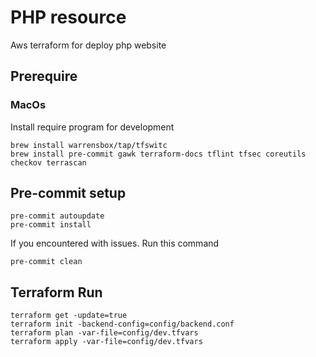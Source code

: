# PHP resource

Aws terraform for deploy php website

## Prerequire

### MacOs

Install require program for development

``` shell
brew install warrensbox/tap/tfswitc
brew install pre-commit gawk terraform-docs tflint tfsec coreutils checkov terrascan
```

## Pre-commit setup

``` shell
pre-commit autoupdate
pre-commit install
```

If you encountered with issues. Run this command

``` shell
pre-commit clean
```

## Terraform Run

``` shell
terraform get -update=true
terraform init -backend-config=config/backend.conf
terraform plan -var-file=config/dev.tfvars
terraform apply -var-file=config/dev.tfvars
```
